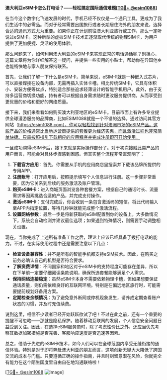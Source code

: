 **澳大利亞eSIM卡怎么打电话？——轻松搞定国际通信难题[[TG💪+ @esim1088](https://t.me/s/esim1088)]**

在当今这个数字化飞速发展的时代，手机已经不仅仅是一个通讯工具，更成为了我们生活中的必需品。而对于经常需要出国旅行或者长期居住海外的朋友来说，选择合适的通讯方式尤为重要。如果你正在计划前往澳大利亚旅行或工作，那么一定听说过eSIM卡。这种新型的虚拟SIM卡技术正逐渐取代传统的物理SIM卡，为用户提供了更加便捷、灵活的使用体验。

那么问题来了，如何利用澳大利亚的eSIM卡来实现正常的电话通话呢？别担心，这篇文章将为你详细解答这一疑问，并提供一些实用的小贴士，帮助你在异国他乡也能畅快地与家人朋友保持联系。

首先，让我们了解一下什么是eSIM卡。简单来说，eSIM卡就是一种嵌入式芯片，可以直接焊接在设备内部，无需再插入实体卡槽。相比传统SIM卡，它具有体积小、安装方便等优点，特别适合那些追求轻薄设计的智能手机用户。此外，由于支持多运营商切换功能，持有者可以根据自身需求随时更改服务提供商，从而享受到更优惠的价格和更好的网络质量。

接下来，我们来看看如何购买澳大利亚地区的eSIM卡。目前市面上有许多专业提供全球漫游服务的品牌商，比如ESIM1088就是一个不错的选择。通过访问其官方网站（https://esim1088.com），你可以轻松找到针对澳洲市场的eSIM产品。这些产品的价格通常比当地运营商提供的套餐更为经济实惠，而且激活过程也非常简单快捷。只需按照指引下载相应的应用程序并完成注册即可开始使用。

一旦成功购得eSIM卡后，接下来就是实际操作部分了。对于初次接触此类产品的用户而言，可能会对具体步骤感到困惑。但其实整个流程非常直观明了：

1. **下载官方应用**：首先，你需要从手机的应用商店里搜索并下载该品牌所提供的专用APP。
2. **注册账号**：打开应用后，按照提示填写个人信息进行注册。这一步骤非常重要，因为它关系到后续的服务激活及账户管理。
3. **购买eSIM卡**：进入商城页面浏览各种套餐方案，根据自己的通话时长、流量需求等因素挑选合适的产品，并完成支付操作。
4. **激活eSIM卡**：支付完成后，你会收到一条包含激活码的短信。将此代码输入至APP内指定位置，等待几秒钟就能完成整个激活流程。
5. **设置网络参数**：最后一步是将新获取的eSIM配置到你的设备上。大多数情况下，系统会自动检测并建议最佳选项；如果遇到特殊情况，则需要手动调整相关设置。

现在，当你完成了上述所有准备工作之后，理论上应该已经具备了拨打电话的能力。不过，在实际使用过程中还是需要注意以下几点：

- **检查设备兼容性**：并不是所有的智能手机都支持eSIM技术。因此，在购买之前务必确认自己的机型是否符合要求。
- **了解资费详情**：不同国家和地区对于eSIM卡的支持程度可能存在差异，所以在下单前一定要仔细阅读条款说明，确保所选套餐能够满足个人需求。
- **保持网络连接稳定**：虽然eSIM卡本身不需要依赖物理卡槽，但如果想要保证通话质量，则仍需依赖良好的互联网环境。特别是在偏远地区旅行时，可能需要提前规划好备用方案。
- **定期检查余额情况**：为了避免意外断网或停机现象发生，请养成定期查看账户状态的习惯，并及时充值续费。

说到这里，相信不少读者已经开始跃跃欲试了吧！不过在此之前，还有一个重要的提醒不可忽略——那就是隐私保护。随着移动互联网的发展，个人信息安全问题日益受到关注。因此，在选择eSIM服务商时，除了考虑性价比之外，还应当优先考察其数据加密措施是否完善、客服响应速度是否迅速等因素。

总之，借助于先进的eSIM卡技术，如今人们可以在全球范围内享受无缝衔接的通信体验。特别是对于即将奔赴澳大利亚的朋友而言，这项创新无疑大大降低了跨国交流的成本与门槛。只要遵循正确的操作指南，并且时刻留意潜在风险，你就完全有能力在这个陌生国度里自由自在地沟通联络啦！

[[TG💪+ @esim1088](https://t.me/s/esim1088) ![Image](https://i.postimg.cc/4NQfJmqS/Snipaste-2025-05-13-00-14-12.png)]